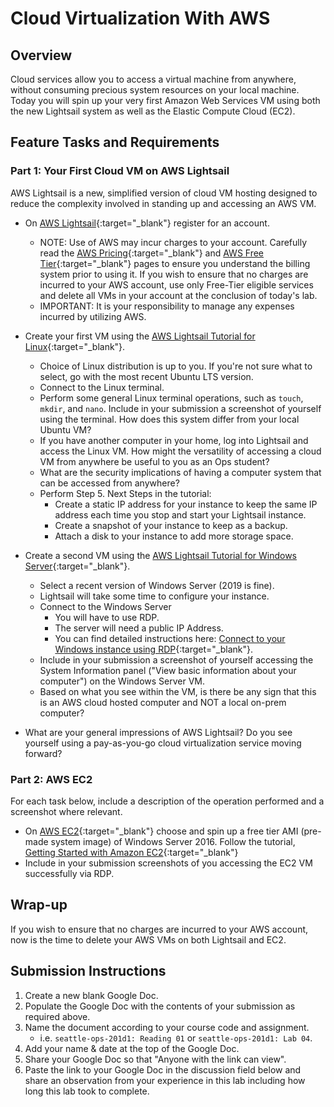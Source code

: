 # Cloud Virtualization With AWS

## Overview

Cloud services allow you to access a virtual machine from anywhere, without consuming precious system resources on your local machine. Today you will spin up your very first Amazon Web Services VM using both the new Lightsail system as well as the Elastic Compute Cloud (EC2).

## Feature Tasks and Requirements

### Part 1: Your First Cloud VM on AWS Lightsail

AWS Lightsail is a new, simplified version of cloud VM hosting designed to reduce the complexity involved in standing up and accessing an AWS VM.

- On [AWS Lightsail](https://aws.amazon.com/lightsail/){:target="_blank"} register for an account.
  - NOTE: Use of AWS may incur charges to your account. Carefully read the [AWS Pricing](https://aws.amazon.com/pricing/){:target="_blank"} and [AWS Free Tier](https://aws.amazon.com/free/?all-free-tier.sort-by=item.additionalFields.SortRank&all-free-tier.sort-order=asc){:target="_blank"} pages to ensure you understand the billing system prior to using it. If you wish to ensure that no charges are incurred to your AWS account, use only Free-Tier eligible services and delete all VMs in your account at the conclusion of today's lab.
  - IMPORTANT: It is your responsibility to manage any expenses incurred by utilizing AWS.

- Create your first VM using the [AWS Lightsail Tutorial for Linux](https://aws.amazon.com/getting-started/hands-on/launch-a-virtual-machine/){:target="_blank"}.
  - Choice of Linux distribution is up to you. If you're not sure what to select, go with the most recent Ubuntu LTS version.
  - Connect to the Linux terminal.
  - Perform some general Linux terminal operations, such as `touch`, `mkdir`, and `nano`. Include in your submission a screenshot of yourself using the terminal. How does this system differ from your local Ubuntu VM?
  - If you have another computer in your home, log into Lightsail and access the Linux VM. How might the versatility of accessing a cloud VM from anywhere be useful to you as an Ops student?
  - What are the security implications of having a computer system that can be accessed from anywhere?
  - Perform Step 5. Next Steps in the tutorial:
    - Create a static IP address for your instance to keep the same IP address each time you stop and start your Lightsail instance.
    - Create a snapshot of your instance to keep as a backup.
    - Attach a disk to your instance to add more storage space.

- Create a second VM using the [AWS Lightsail Tutorial for Windows Server](https://aws.amazon.com/getting-started/hands-on/launch-windows-vm/){:target="_blank"}.
  - Select a recent version of Windows Server (2019 is fine).
  - Lightsail will take some time to configure your instance.
  - Connect to the Windows Server
    - You will have to use RDP. 
    - The server will need a public IP Address.
    - You can find detailed instructions here: [Connect to your Windows instance using RDP](https://docs.aws.amazon.com/AWSEC2/latest/WindowsGuide/connecting_to_windows_instance.html#connect-rdp){:target="_blank"}.
  - Include in your submission a screenshot of yourself accessing the System Information panel ("View basic information about your computer") on the Windows Server VM.
  - Based on what you see within the VM, is there be any sign that this is an AWS cloud hosted computer and NOT a local on-prem computer?

- What are your general impressions of AWS Lightsail? Do you see yourself using a pay-as-you-go cloud virtualization service moving forward?

### Part 2: AWS EC2

For each task below, include a description of the operation performed and a screenshot where relevant.

- On [AWS EC2](https://aws.amazon.com/ec2/){:target="_blank"} choose and spin up a free tier AMI (pre-made system image) of Windows Server 2016. Follow the tutorial, [Getting Started with Amazon EC2](https://aws.amazon.com/ec2/getting-started/){:target="_blank"}
- Include in your submission screenshots of you accessing the EC2 VM successfully via RDP.

## Wrap-up

If you wish to ensure that no charges are incurred to your AWS account, now is the time to delete your AWS VMs on both Lightsail and EC2.

## Submission Instructions

1. Create a new blank Google Doc.
1. Populate the Google Doc with the contents of your submission as required above.
1. Name the document according to your course code and assignment.
   - i.e. `seattle-ops-201d1: Reading 01` or `seattle-ops-201d1: Lab 04`.
1. Add your name & date at the top of the Google Doc.
1. Share your Google Doc so that "Anyone with the link can view".
1. Paste the link to your Google Doc in the discussion field below and share an observation from your experience in this lab including how long this lab took to complete.
